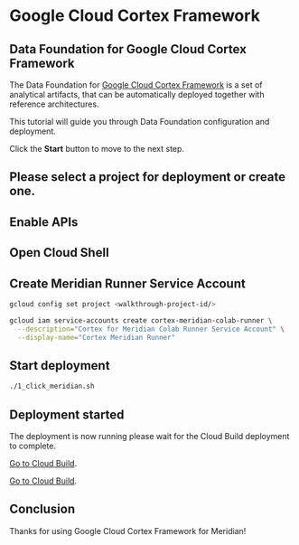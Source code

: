 # Google Cloud Cortex Framework
<walkthrough-tutorial-duration duration="30min"></walkthrough-tutorial-duration>

## Data Foundation for Google Cloud Cortex Framework
The Data Foundation for [Google Cloud Cortex Framework](https://cloud.google.com/solutions/cortex) is a set of analytical artifacts, that can be automatically deployed together with reference architectures.

This tutorial will guide you through Data Foundation configuration and deployment.

Click the **Start** button to move to the next step.

## Please select a project for deployment or create one.
<walkthrough-project-setup billing=true></walkthrough-project-setup>

## Enable APIs
<walkthrough-cloud-shell-icon></walkthrough-cloud-shell-icon>

<walkthrough-enable-apis apis="bigquery.googleapis.com"></walkthrough-enable-apis>


## Open Cloud Shell
<walkthrough-open-cloud-shell-button></walkthrough-open-cloud-shell-button>

## Create Meridian Runner Service Account
<walkthrough-cloud-shell-icon></walkthrough-cloud-shell-icon>

```sh
gcloud config set project <walkthrough-project-id/>
```


```sh
gcloud iam service-accounts create cortex-meridian-colab-runner \
  --description="Cortex for Meridian Colab Runner Service Account" \
  --display-name="Cortex Meridian Runner"
```

## Start deployment
<walkthrough-cloud-shell-icon></walkthrough-cloud-shell-icon>
```sh
./1_click_meridian.sh
```

## Deployment started

<walkthrough-notification-menu-icon></walkthrough-notification-menu-icon>

The deployment is now running please wait for the Cloud Build deployment to complete.

[Go to Cloud Build](https://console.cloud.google.com/cloud-build/builds).

[Go to Cloud Build](https://console.cloud.google.com/cloud-build/builds?target=_blank).

## Conclusion

Thanks for using Google Cloud Cortex Framework for Meridian!

<walkthrough-conclusion-trophy></walkthrough-conclusion-trophy>